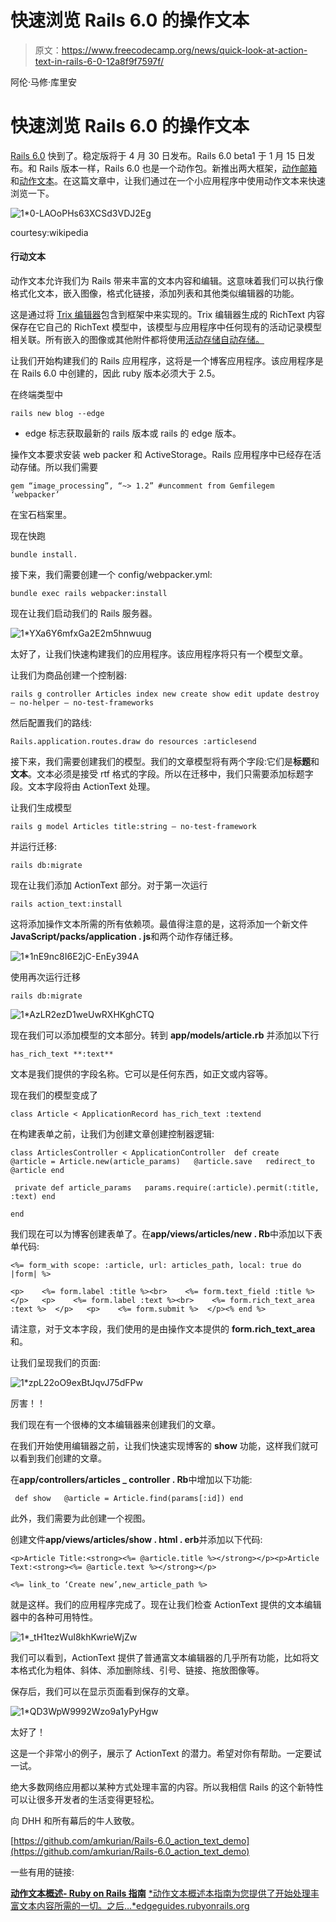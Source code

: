 # 快速浏览 Rails 6.0 的操作文本

> 原文：<https://www.freecodecamp.org/news/quick-look-at-action-text-in-rails-6-0-12a8f9f7597f/>

阿伦·马修·库里安

# 快速浏览 Rails 6.0 的操作文本

[Rails 6.0](https://weblog.rubyonrails.org/) 快到了。稳定版将于 4 月 30 日发布。Rails 6.0 beta1 于 1 月 15 日发布。和 Rails 版本一样，Rails 6.0 也是一个动作包。新推出两大框架，[动作邮箱](https://weblog.rubyonrails.org/2018/12/13/introducing-action-mailbox-for-rails-6/)和[动作文本](https://weblog.rubyonrails.org/2018/10/3/introducing-action-text-for-rails-6/)。在这篇文章中，让我们通过在一个小应用程序中使用动作文本来快速浏览一下。

![1*0-LAOoPHs63XCSd3VDJ2Eg](img/aaa7df06e412985b68b439c683f1e16d.png)

courtesy:wikipedia

#### 行动文本

动作文本允许我们为 Rails 带来丰富的文本内容和编辑。这意味着我们可以执行像格式化文本，嵌入图像，格式化链接，添加列表和其他类似编辑器的功能。

这是通过将 [Trix 编辑器](https://github.com/basecamp/trix)包含到框架中来实现的。Trix 编辑器生成的 RichText 内容保存在它自己的 RichText 模型中，该模型与应用程序中任何现有的活动记录模型相关联。所有嵌入的图像或其他附件都将使用[活动存储自动存储。](https://edgeguides.rubyonrails.org/active_storage_overview.html)

让我们开始构建我们的 Rails 应用程序，这将是一个博客应用程序。该应用程序是在 Rails 6.0 中创建的，因此 ruby 版本必须大于 2.5。

在终端类型中

```
rails new blog --edge
```

- edge 标志获取最新的 rails 版本或 rails 的 edge 版本。

操作文本要求安装 web packer 和 ActiveStorage。Rails 应用程序中已经存在活动存储。所以我们需要

```
gem “image_processing”, “~> 1.2” #uncomment from Gemfilegem ‘webpacker’
```

在宝石档案里。

现在快跑

```
bundle install.
```

接下来，我们需要创建一个 config/webpacker.yml:

```
bundle exec rails webpacker:install
```

现在让我们启动我们的 Rails 服务器。

![1*YXa6Y6mfxGa2E2m5hnwuug](img/2064edc6b1296f13e78c00ed297a641a.png)

太好了，让我们快速构建我们的应用程序。该应用程序将只有一个模型文章。

让我们为商品创建一个控制器:

```
rails g controller Articles index new create show edit update destroy — no-helper — no-test-frameworks
```

然后配置我们的路线:

```
Rails.application.routes.draw do resources :articlesend
```

接下来，我们需要创建我们的模型。我们的文章模型将有两个字段:它们是**标题**和**文本**。文本必须是接受 rtf 格式的字段。所以在迁移中，我们只需要添加标题字段。文本字段将由 ActionText 处理。

让我们生成模型

```
rails g model Articles title:string — no-test-framework
```

并运行迁移:

```
rails db:migrate
```

现在让我们添加 ActionText 部分。对于第一次运行

```
rails action_text:install
```

这将添加操作文本所需的所有依赖项。最值得注意的是，这将添加一个新文件**JavaScript/packs/application . js**和两个动作存储迁移。

![1*1nE9nc8I6E2jC-EnEy394A](img/f331089e2ccd139f4403e7a57050558c.png)

使用再次运行迁移

```
rails db:migrate
```

![1*AzLR2ezD1weUwRXHKghCTQ](img/b12f44e55c06c20edc235767b8d49745.png)

现在我们可以添加模型的文本部分。转到 **app/models/article.rb** 并添加以下行

`has_rich_text **:text**`

文本是我们提供的字段名称。它可以是任何东西，如正文或内容等。

现在我们的模型变成了

```
class Article < ApplicationRecord has_rich_text :textend
```

在构建表单之前，让我们为创建文章创建控制器逻辑:

```
class ArticlesController < ApplicationController  def create   @article = Article.new(article_params)   @article.save   redirect_to @article end
```

```
 private def article_params   params.require(:article).permit(:title, :text) end
```

```
end
```

我们现在可以为博客创建表单了。在**app/views/articles/new . Rb**中添加以下表单代码:

```
<%= form_with scope: :article, url: articles_path, local: true do |form| %>
```

```
<p>    <%= form.label :title %><br>    <%= form.text_field :title %>  </p>   <p>    <%= form.label :text %><br>    <%= form.rich_text_area :text %>  </p>   <p>    <%= form.submit %>  </p><% end %>
```

请注意，对于文本字段，我们使用的是由操作文本提供的 **form.rich_text_area** 和。

让我们呈现我们的页面:

![1*zpL22oO9exBtJqvJ75dFPw](img/278641f70e750ffb0fd5dcc807d966a6.png)

厉害！！

我们现在有一个很棒的文本编辑器来创建我们的文章。

在我们开始使用编辑器之前，让我们快速实现博客的 **show** 功能，这样我们就可以看到我们创建的文章。

在**app/controllers/articles _ controller . Rb**中增加以下功能:

```
 def show   @article = Article.find(params[:id]) end
```

此外，我们需要为此创建一个视图。

创建文件**app/views/articles/show . html . erb**并添加以下代码:

```
<p>Article Title:<strong><%= @article.title %></strong></p><p>Article Text:<strong><%= @article.text %></strong></p>
```

```
<%= link_to ‘Create new’,new_article_path %>
```

就是这样。我们的应用程序完成了。现在让我们检查 ActionText 提供的文本编辑器中的各种可用特性。

![1*_tH1tezWuI8khKwrieWjZw](img/6eebc804491758a11ba85b0e6885ec0e.png)

我们可以看到，ActionText 提供了普通富文本编辑器的几乎所有功能，比如将文本格式化为粗体、斜体、添加删除线、引号、链接、拖放图像等。

保存后，我们可以在显示页面看到保存的文章。

![1*QD3WpW9992Wzo9a1yPyHgw](img/a664994fe07ae31d5ff74865c621c1cd.png)

太好了！

这是一个非常小的例子，展示了 ActionText 的潜力。希望对你有帮助。一定要试一试。

绝大多数网络应用都以某种方式处理丰富的内容。所以我相信 Rails 的这个新特性可以让很多开发者的生活变得更轻松。

向 DHH 和所有幕后的牛人致敬。

[https://github.com/amkurian/Rails-6.0_action_text_demo](https://github.com/amkurian/Rails-6.0_action_text_demo)

一些有用的链接:

[**动作文本概述- Ruby on Rails 指南**](https://edgeguides.rubyonrails.org/action_text_overview.html)
[*动作文本概述本指南为您提供了开始处理丰富文本内容所需的一切。之后…*edgeguides.rubyonrails.org](https://edgeguides.rubyonrails.org/action_text_overview.html)